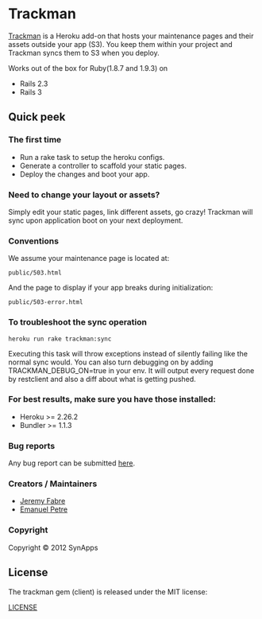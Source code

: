 # Trackman
[Trackman](http://www.trackman-addon.com) is a Heroku add-on that hosts your maintenance pages and their assets outside your app (S3).
You keep them within your project and Trackman syncs them to S3 when you deploy. 

Works out of the box for Ruby(1.8.7 and 1.9.3) on 
* Rails 2.3
* Rails 3


## Quick peek  
### The first time
* Run a rake task to setup the heroku configs.
* Generate a controller to scaffold your static pages.
* Deploy the changes and boot your app.

### Need to change your layout or assets?
Simply edit your static pages, link different assets, go crazy!
Trackman will sync upon application boot on your next deployment.

### Conventions
We assume your maintenance page is located at:

```console
public/503.html
```

And the page to display if your app breaks during initialization:

```console
public/503-error.html
```

### To troubleshoot the sync operation


```console
heroku run rake trackman:sync
```

Executing this task will throw exceptions instead of silently failing like the normal sync would.
You can also turn debugging on by adding TRACKMAN_DEBUG_ON=true in your env.
It will output every request done by restclient and also a diff about what is getting pushed.


### For best results, make sure you have those installed:
* Heroku >= 2.26.2
* Bundler >= 1.1.3

### Bug reports

Any bug report can be submitted [here](https://github.com/SynApps/trackman/issues).


### Creators / Maintainers

* [Jeremy Fabre](https://github.com/jfabre)
* [Emanuel Petre](https://github.com/epetre)

### Copyright

Copyright © 2012 SynApps

## License

  The trackman gem (client) is released under the MIT license:

  [LICENSE](https://github.com/jfabre/trackman/blob/master/LICENSE)

